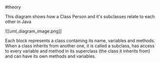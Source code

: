 #theory 

This diagram shows how a Class Person and it's subclasses relate to each other in Java

![[uml_diagram_image.png]]

Each block represents a class containing its name, variables and methods. When a class inherits from another one, it is called a subclass, has access to every variable and method in its superclass (the class it inherits from) and can have its own methods and variables.
